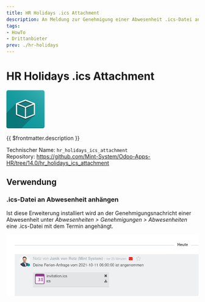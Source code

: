 ```yaml
---
title: HR Holidays .ics Attachment
description: An Meldung zur Genehmigung einer Abwesenheit .ics-Datei anhängen.
tags:
- HowTo
- Drittanbieter
prev: ./hr-holidays
---
```

# HR Holidays .ics Attachment
![icon_oms_box](attachments/icon_oms_box.png)

{{ $frontmatter.description }}

Technischer Name: `hr_holidays_ics_attachment`\
Repository: <https://github.com/Mint-System/Odoo-Apps-HR/tree/14.0/hr_holidays_ics_attachment>

## Verwendung

### .ics-Datei an Abwesenheit anhängen

Ist diese Erweiterung installiert wird an der Genehmigungsnachricht einer Abwesenheit unter *Abwesenheiten > Genehmigungen > Abwesenheiten* eine .ics-Datei mit dem Termin angehängt.

![](attachments/HR%20Holidays%20.ics%20Attachment%20Chatter.png)